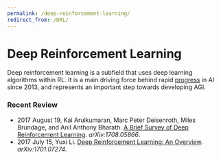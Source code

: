 ```yaml
---
permalink: /deep-reinforcement-learning/
redirect_from: /DRL/
---
```

# Deep Reinforcement Learning

Deep reinforcement learning is a subfield that uses deep learning algorithms within RL. It is a main driving force behind rapid [progress](http://realai.org/progress/) in AI since 2013, and represents an important step towards developing AGI.

### Recent Review

* 2017 August 19, Kai Arulkumaran, Marc Peter Deisenroth, Miles Brundage, and Anil Anthony Bharath. [A Brief Survey of Deep Reinforcement Learning](https://arxiv.org/abs/1708.05866). *arXiv:1708.05866*.
* 2017 July 15, Yuxi Li. [Deep Reinforcement Learning: An Overview](https://arxiv.org/abs/1701.07274). *arXiv:1701.07274*.

